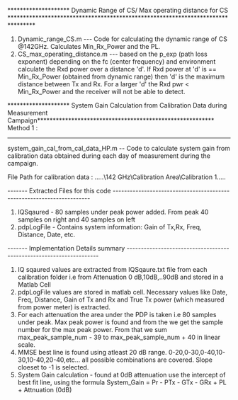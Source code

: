 ******************** Dynamic Range of CS/ Max operating distance for CS ********************************************************************************
1. Dynamic_range_CS.m --- Code for calculating the dynamic range of CS @142GHz. Calculates Min_Rx_Power and the PL.
2. CS_max_operating_distance.m --- based on the p_exp (path loss exponent) depending on the fc (center frequency) and environment calculate the Rxd power over a distance 'd'. If Rxd power at 'd' is == Min_Rx_Power (obtained from dynamic range) then 'd' is the maximum distance between Tx and Rx. For a larger 'd' the Rxd pwr < Min_Rx_Power and the receiver will not be able to detect.

******************** System Gain Calculation from Calibration Data during Measurement Campaign*********************************************************
Method 1 :
********************************************************************************************************************************************************
system_gain_cal_from_cal_data_HP.m -- Code to calculate system gain from calibration data obtained during each day of measurement during the campaign.

File Path for calibration data : .....\142 GHz\Calibration Area\Calibration 1\.....

  ------- Extracted Files for this code ----------------------------------------------------------------------
  1. IQSqaured - 80 samples under peak power added. From peak 40 samples on right and 40 samples on left
  2. pdpLogFile - Contains system information: Gain of Tx,Rx, Freq, Distance, Date, etc.
 
  ------- Implementation Details summary --------------------------------------------------------------------
  1. IQ sqaured values are extracted from IQSqaure.txt file from each calibration folder i.e from Attenuation 0 dB,10dB,..90dB and stored in a Matlab Cell
  2. pdpLogFile values are stored in matlab cell. Necessary values like Date, Freq, Distance, Gain of Tx and Rx and True Tx power (which measured from power meter) is        extracted.
  3. For each attenuation the area under the PDP is taken i.e 80 samples under peak. Max peak power is found and from the we get the sample number for the max peak            power. From that we sum max_peak_sample_num - 39 to max_peak_sample_num + 40 in linear scale.
  4. MMSE best line is found using atleast 20 dB range. 0-20,0-30,0-40,10-30,10-40,20-40,etc... all possible combinations are covered. Slope cloeset to -1 is selected.
  5. System Gain calculation - found at 0dB attenuation use the intercept of best fit line, using the formula System_Gain = Pr - PTx - GTx - GRx + PL + Attnuation (0dB)
  
